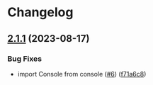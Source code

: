 # Changelog

## [2.1.1](https://github.com/node-modules/zlogger/compare/v2.1.0...v2.1.1) (2023-08-17)


### Bug Fixes

* import Console from console ([#6](https://github.com/node-modules/zlogger/issues/6)) ([f71a6c8](https://github.com/node-modules/zlogger/commit/f71a6c8b6f4c8d928c6b59bd59c6bd1031a63d14))
